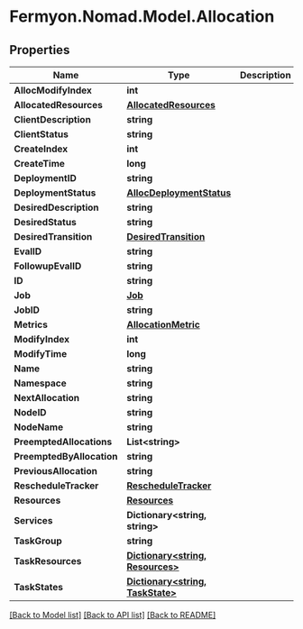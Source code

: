 # Fermyon.Nomad.Model.Allocation

## Properties

Name | Type | Description | Notes
------------ | ------------- | ------------- | -------------
**AllocModifyIndex** | **int** |  | [optional] 
**AllocatedResources** | [**AllocatedResources**](AllocatedResources.md) |  | [optional] 
**ClientDescription** | **string** |  | [optional] 
**ClientStatus** | **string** |  | [optional] 
**CreateIndex** | **int** |  | [optional] 
**CreateTime** | **long** |  | [optional] 
**DeploymentID** | **string** |  | [optional] 
**DeploymentStatus** | [**AllocDeploymentStatus**](AllocDeploymentStatus.md) |  | [optional] 
**DesiredDescription** | **string** |  | [optional] 
**DesiredStatus** | **string** |  | [optional] 
**DesiredTransition** | [**DesiredTransition**](DesiredTransition.md) |  | [optional] 
**EvalID** | **string** |  | [optional] 
**FollowupEvalID** | **string** |  | [optional] 
**ID** | **string** |  | [optional] 
**Job** | [**Job**](Job.md) |  | [optional] 
**JobID** | **string** |  | [optional] 
**Metrics** | [**AllocationMetric**](AllocationMetric.md) |  | [optional] 
**ModifyIndex** | **int** |  | [optional] 
**ModifyTime** | **long** |  | [optional] 
**Name** | **string** |  | [optional] 
**Namespace** | **string** |  | [optional] 
**NextAllocation** | **string** |  | [optional] 
**NodeID** | **string** |  | [optional] 
**NodeName** | **string** |  | [optional] 
**PreemptedAllocations** | **List&lt;string&gt;** |  | [optional] 
**PreemptedByAllocation** | **string** |  | [optional] 
**PreviousAllocation** | **string** |  | [optional] 
**RescheduleTracker** | [**RescheduleTracker**](RescheduleTracker.md) |  | [optional] 
**Resources** | [**Resources**](Resources.md) |  | [optional] 
**Services** | **Dictionary&lt;string, string&gt;** |  | [optional] 
**TaskGroup** | **string** |  | [optional] 
**TaskResources** | [**Dictionary&lt;string, Resources&gt;**](Resources.md) |  | [optional] 
**TaskStates** | [**Dictionary&lt;string, TaskState&gt;**](TaskState.md) |  | [optional] 

[[Back to Model list]](../README.md#documentation-for-models) [[Back to API list]](../README.md#documentation-for-api-endpoints) [[Back to README]](../README.md)


